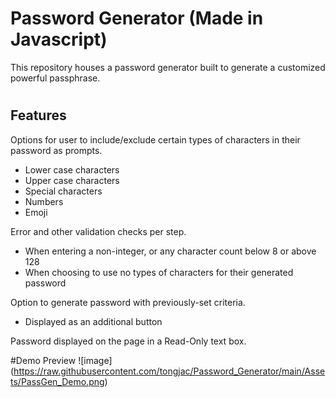 # Password Generator (Made in Javascript)

This repository houses a password generator built to generate a customized powerful passphrase.

#

## Features

Options for user to include/exclude certain types of characters in their password as prompts.

- Lower case characters
- Upper case characters
- Special characters
- Numbers
- Emoji

Error and other validation checks per step.

- When entering a non-integer, or any character count below 8 or above 128
- When choosing to use no types of characters for their generated password

Option to generate password with previously-set criteria.

- Displayed as an additional button

Password displayed on the page in a Read-Only text box.

#Demo Preview
![image] (https://raw.githubusercontent.com/tongjac/Password_Generator/main/Assets/PassGen_Demo.png)
